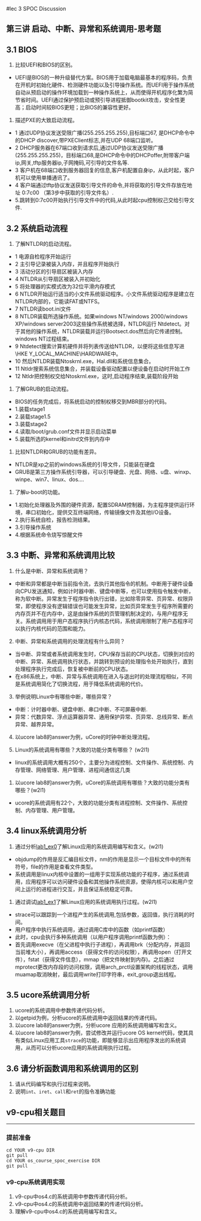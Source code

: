 #lec 3 SPOC Discussion

## 第三讲 启动、中断、异常和系统调用-思考题

## 3.1 BIOS
 1. 比较UEFI和BIOS的区别。
 
 - UEFI是BIOS的一种升级替代方案。BIOS用于加载电脑最基本的程序码，负责在开机时初始化硬件、检测硬件功能以及引导操作系统。而UEFI用于操作系统自动从预启动的操作环境加载到一种操作系统上，从而使得开机程序化繁为简节省时间。UEFI通过保护预启动或预引导进程抵御bootkit攻击，安全性更高；启动时间较BIOS更短；比BIOS的兼容性更好。
 
 1. 描述PXE的大致启动流程。
 
 - 1 通过UDP协议发送受限广播(255.255.255.255),目标端口67, 是DHCP命令中的DHCP discover,带PXEClient标志,并在UDP 68端口监听。
 - 2 DHCP服务器在67端口收到请求后,通过UDP协议发送受限广播(255.255.255.255)，目标端口68,是DHCP命令中的DHCPoffer,附带客户端ip,网关,tftp服务器ip,子网掩码,可引导的文件名等.
 - 3 客户机在68端口收到服务器回复的信息,客户机配置自身ip，从此时起，客户机可以使用单播通讯了。
 - 4 客户端通过tftp协议发送获取引导文件的命令,并将获取的引导文件存放在地址 0:7c00 （第3步中获取的引导文件名）.
 - 5.跳转到0:7c00开始执行引导文件中的代码,从此时起cpu控制权己交给引导文件.
    
## 3.2 系统启动流程
 1. 了解NTLDR的启动流程。

 - 1 电源自检程序开始运行
 - 2 主引导记录被装入内存，并且程序开始执行
 - 3 活动分区的引导扇区被装入内存
 - 4 NTLDR从引导扇区被装入并初始化
 - 5 将处理器的实模式改为32位平滑内存模式
 - 6 NTLDR开始运行适当的小文件系统驱动程序。小文件系统驱动程序是建立在NTLDR内部的，它能读FAT或NTFS。
 - 7 NTLDR读boot.ini文件
 - 8 NTLDR装载所选操作系统。如果windows NT/windows 2000/windows XP/windows server2003这些操作系统被选择，NTLDR运行
Ntdetect。对于其他的操作系统，NTLDR装载并运行Bootsect.dos然后向它传递控制。windows NT过程结束。
 - 9 Ntdetect搜索计算机硬件并将列表传送给NTLDR，以便将这些信息写进\\HKE Y_LOCAL_MACHINE\HARDWARE中。
 - 10 然后NTLDR装载Ntoskrnl.exe，Hal.dll和系统信息集合。
 - 11 Ntldr搜索系统信息集合，并装载设备驱动配置以便设备在启动时开始工作
 - 12 Ntldr把控制权交给Ntoskrnl.exe，这时,启动程序结束,装载阶段开始
    
 1. 了解GRUB的启动流程。
 
 - BIOS的任务完成后，将系统启动的控制权移交到MBR部分的代码。
 - 1.装载stage1
 - 2.装载stage1.5
 - 3.装载stage2
 - 4.读取/boot/grub.conf文件并显示启动菜单
 - 5.装载所选的kernel和initrd文件到内存中
 
 1. 比较NTLDR和GRUB的功能有差异。
 
 - NTLDR是xp之前的windows系统的引导文件，只能装在硬盘
 - GRUB是第三方操作系统引导器，可以引导硬盘、光盘、网络、u盘、winxp、winpe、win7、linux、dos....
    
 1. 了解u-boot的功能。
 
 - 1.初始化处理器及外围的硬件资源，配置SDRAM控制器，为主程序提供运行环境，串口初始化，提供交互终端网络，传输镜像文件及其他I/O设备。
 - 2.执行系统自检，报告检测结果。
 - 3.引导操作系统
 - 4.根据系统命令烧写惊醒文件
    
## 3.3 中断、异常和系统调用比较
 1. 什么是中断、异常和系统调用？

 - 中断和异常都是中断当前指令流，去执行其他指令的机制。中断用于硬件设备向CPU发送通知，例如计时器中断、键盘中断等，也可以使用指令触发中断，称为软中断。异常发生于程序指令执行出错，比如除零异常、页异常、权限异常，即使程序没有逻辑错误也可能发生异常，比如页异常发生于程序所需要的内存页并不在内存中，这是由操作系统的页管理机制决定的，与用户程序无关。系统调用用于用户态程序执行内核态代码，系统调用限制了用户态程序可以执行内核代码的范围和能力。

 2. 中断、异常和系统调用的处理流程有什么异同？

 - 当中断、异常或者系统调用发生时，CPU保存当前的CPU状态，切换到对应的中断、异常、系统调用执行状态，并跳转到预设的处理指令处开始执行，直到处理程序执行完成后，恢复被中断前的CPU状态。
 - 在x86系统上，中断、异常与系统调用在进入与退出时的处理流程相似，不同是系统调用简化了切换流程，用于降低系统调用的代价。

 3. 举例说明Linux中有哪些中断，哪些异常？
 
 - 中断：计时器中断、键盘中断、串口中断、不可屏蔽中断.
 - 异常：代数异常、浮点运算器异常、通用保护异常、页异常、总线异常、断点异常、越界异常。

 4. 以ucore lab8的answer为例，uCore的时钟中断处理流程。


 1. Linux的系统调用有哪些？大致的功能分类有哪些？  (w2l1)

 - linux的系统调用大概有250个，主要分为进程控制、文件操作、系统控制、内存管理、网络管理、用户管理、进程间通信这几类
 
 1. 以ucore lab8的answer为例，uCore的系统调用有哪些？大致的功能分类有哪些？(w2l1)
 
 - ucore的系统调用有22个，大致的功能分类有进程控制、文件操作、系统控制、内存管理、用户管理。
 
## 3.4 linux系统调用分析
 1. 通过分析[lab1_ex0](https://github.com/chyyuu/ucore_lab/blob/master/related_info/lab1/lab1-ex0.md)了解Linux应用的系统调用编写和含义。(w2l1)
 
 - objdump的作用是反汇编目标文件，nm的作用是显示一个目标文件中的所有符号，file的作用是查看文件类型。
 - 系统调用是linux内核中设置的一组用于实现系统功能的子程序，通过系统调用，应用程序可以访问硬件设备和其他操作系统资源，使得内核可以和用户空间上运行的进程进行交互，并且保证系统稳定可靠。

 
 1. 通过调试[lab1_ex1](https://github.com/chyyuu/ucore_lab/blob/master/related_info/lab1/lab1-ex1.md)了解Linux应用的系统调用执行过程。(w2l1)
 
 - strace可以跟踪到一个进程产生的系统调用,包括参数，返回值，执行消耗的时间。
 - 用户程序中执行系统调用，通过调用C库中的函数（如printf函数）
 - 此时，cpu会执行多种系统调用（以用户程序调用printf函数为例）：
  - 首先调用execve（在父进程中执行子进程），再调用brk（分配内存，并返回当前堆大小），再调用access（获得文件的访问权限），再调用open（打开文件），fstat（获得文件信息），mmap（把文件映射到内存)。之后通过mprotect更改内存段的访问权限，调用arch_prctl设置架构的线程状态，调用muamap取消映射，最后调用write打印字符串，exit_group退出线程。

 
## 3.5 ucore系统调用分析
 1. ucore的系统调用中参数传递代码分析。
 1. 以getpid为例，分析ucore的系统调用中返回结果的传递代码。
 1. 以ucore lab8的answer为例，分析ucore 应用的系统调用编写和含义。
 1. 以ucore lab8的answer为例，尝试修改并运行ucore OS kernel代码，使其具有类似Linux应用工具`strace`的功能，即能够显示出应用程序发出的系统调用，从而可以分析ucore应用的系统调用执行过程。
 
## 3.6 请分析函数调用和系统调用的区别
 1. 请从代码编写和执行过程来说明。
   1. 说明`int`、`iret`、`call`和`ret`的指令准确功能
 

## v9-cpu相关题目
---

### 提前准备
```
cd YOUR v9-cpu DIR
git pull 
cd YOUR os_course_spoc_exercise DIR
git pull 
```

### v9-cpu系统调用实现
  1. v9-cpu中os4.c的系统调用中参数传递代码分析。
  1. v9-cpu中os4.c的系统调用中返回结果的传递代码分析。
  1. 理解v9-cpu中os4.c的系统调用编写和含义。
